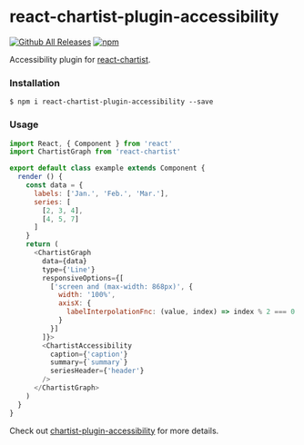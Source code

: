 # react-chartist-plugin-accessibility

[![Github All Releases](https://img.shields.io/github/downloads/atom/atom/total.svg)][npm-url]
[![npm](https://img.shields.io/npm/v/npm.svg)][npm-url]


Accessibility plugin for [react-chartist](https://github.com/fraserxu/react-chartist).

### Installation

```
$ npm i react-chartist-plugin-accessibility --save
```

### Usage

```javascript
import React, { Component } from 'react'
import ChartistGraph from 'react-chartist'

export default class example extends Component {
  render () {
    const data = {
      labels: ['Jan.', 'Feb.', 'Mar.'],
      series: [
        [2, 3, 4],
        [4, 5, 7]
      ]
    }
    return (
      <ChartistGraph
        data={data}
        type={'Line'}
        responsiveOptions={[
          ['screen and (max-width: 868px)', {
            width: '100%',
            axisX: {
              labelInterpolationFnc: (value, index) => index % 2 === 0 ? value : ''
            }
          }]
        ]}>
        <ChartistAccessibility
          caption={'caption'}
          summary={`summary`}
          seriesHeader={'header'}
        />
      </ChartistGraph>
    )
  }
}
```

Check out [chartist-plugin-accessibility](https://github.com/gionkunz/chartist-plugin-accessibility) for more details.

[npm-url]: https://www.npmjs.com/package/react-chartist-plugin-accessibility
